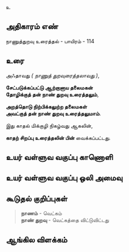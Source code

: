 உ


## அதிகாரம் எண்

நாணுத்துறவு உரைத்தல் - பாயிரம் - 114	

## உரை

அஃதாவது _( நாணுத் துறவுரைத்தலாவது )_,  

**சேட்படுக்கப்பட்டு ஆற்றானாய தலைமகன்  
தோழிக்குத் தன் நாண் துறவு உரைத்தலும்**,  

**அறத்தொடு நிற்பிக்கலுற்ற தலைமகள்  
அவட்குத் தன் நாண் துறவு உரைத்தலுமாம்**.  

இது காதல் மிக்குழி நிகழ்வது ஆகலின்,  

**காதற் சிறப்பு உரைத்தலின் பின்** வைக்கப்பட்டது.

## உயர் வள்ளுவ வகுப்பு காணொளி


## உயர் வள்ளுவ வகுப்பு ஒலி அமைவு 


## கூடுதல் குறிப்புகள்

>**நாணம்** - வெட்கம்  
>**நாண் துறவு** - வெட்கத்தை விட்டுவிட்டது 

## ஆங்கில விளக்கம்


